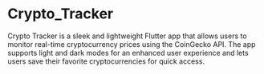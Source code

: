 # Crypto_Tracker
Crypto Tracker is a sleek and lightweight Flutter app that allows users to monitor real-time cryptocurrency prices using the CoinGecko API. The app supports light and dark modes for an enhanced user experience and lets users save their favorite cryptocurrencies for quick access.
